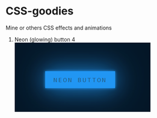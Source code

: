 # CSS-goodies
Mine or others CSS effects and animations 
1. Neon (glowing) button
4 ![neon button](neon.png)

